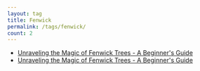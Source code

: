 ```yaml
---
layout: tag
title: Fenwick
permalink: /tags/fenwick/
count: 2
---
```


- [Unraveling the Magic of Fenwick Trees - A Beginner's Guide](/blog/algorithms/2023/11/13/Fenwick.html)
- [Unraveling the Magic of Fenwick Trees - A Beginner's Guide](/blog/algorithms/2023/11/13/Fenwick.html)
